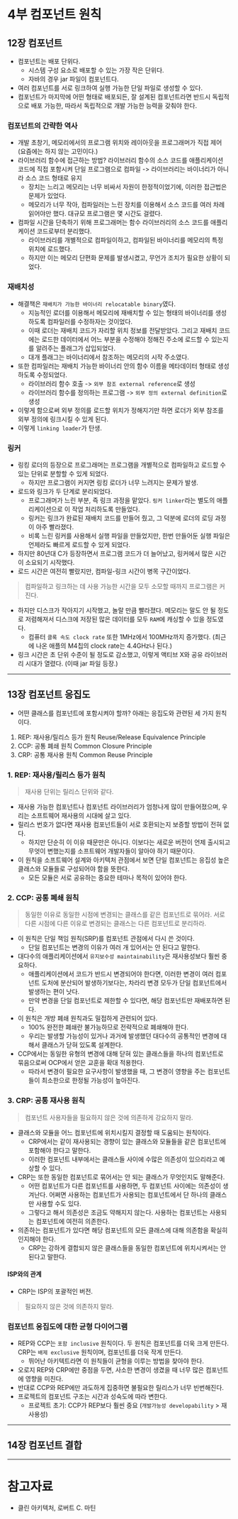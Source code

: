 # 4부 컴포넌트 원칙

## 12장 컴포넌트

- 컴포넌트는 배포 단위다.
  - 시스템 구성 요소로 배포할 수 있는 가장 작은 단위다.
  - 자바의 경우 jar 파일이 컴포넌트다.
- 여러 컴포넌트를 서로 링크하여 실행 가능한 단일 파일로 생성할 수 있다.
- 컴포넌트가 마지막에 어떤 형태로 배포되든, 잘 설계된 컴포넌트라면 반드시 독립적으로 배포 가능한, 따라서 독립적으로 개발 가능한 능력을 갖춰야 한다.

### 컴포넌트의 간략한 역사

- 개발 초창기, 메모리에서의 프로그램 위치와 레이아웃을 프로그래머가 직접 제어 (요즘에는 하지 않는 고민이다.)
- 라이브러리 함수에 접근하는 방법? 라이브러리 함수의 소스 코드를 애플리케이션 코드에 직접 포함시켜 단일 프로그램으로 컴파일 -> 라이브러리는 바이너리가 아니라 소스 코드 형태로 유지
  - 장치는 느리고 메모리는 너무 비싸서 자원이 한정적이었기에, 이러한 접근법은 문제가 있었다.
  - 메모리가 너무 작아, 컴파일러는 느린 장치를 이용해서 소스 코드를 여러 차례 읽어야만 했다. 대규모 프로그램은 몇 시간도 걸렸다.
- 컴파일 시간을 단축하기 위해 프로그래머는 함수 라이브러리의 소스 코드를 애플리케이션 코드로부터 분리했다.
  - 라이브러리를 개별적으로 컴파일이하고, 컴파일된 바이너리를 메모리의 특정 위치에 로드했다.
  - 하지만 이는 메모리 단편화 문제를 발생시켰고, 무언가 조치가 필요한 상황이 되었다.

### 재배치성

- 해결책은 `재배치가 가능한 바이너리 relocatable binary`였다.
  - 지능적인 로더를 이용해서 메모리에 재배치할 수 있는 형태의 바이너리를 생성하도록 컴파일러를 수정하자는 것이었다.
  - 이때 로더는 재배치 코드가 자리할 위치 정보를 전달받았다. 그리고 재배치 코드에는 로드한 데이터에서 어느 부분을 수정해야 정해진 주소에 로드할 수 있는지를 알려주는 플래그가 삽입되었다.
  - 대개 플래그는 바이너리에서 참조하는 메모리의 시작 주소였다. 
- 또한 컴파일러는 재배치 가능한 바이너리 안의 함수 이름을 메타데이터 형태로 생성하도록 수정되었다.
  - 라이브러리 함수 호출 -> `외부 참조 external reference`로 생성
  - 라이브러리 함수를 정의하는 프로그램 -> `외부 정의 external definition`로 생성
- 이렇게 함으로써 외부 정의를 로드할 위치가 정해지기만 하면 로더가 외부 참조를 외부 정의에 링크시킬 수 있게 된다.
- 이렇게 `linking loader`가 탄생.

### 링커

- 링킹 로더의 등장으로 프로그래머는 프로그램을 개별적으로 컴파일하고 로드할 수 있는 단위로 분할할 수 있게 되었다.
  - 하지만 프로그램이 커지면 링킹 로더가 너무 느려지는 문제가 발생.
- 로드와 링크가 두 단계로 분리되었다.
  - 프로그래머가 느린 부분, 즉 링크 과정을 맡았다. `링커 linker`라는 별도의 애플리케이션으로 이 작업 처리하도록 만들었다.
  - 링커는 링크가 완료된 재배치 코드를 만들어 줬고, 그 덕분에 로더의 로딩 과정이 아주 빨라졌다.
  - 비록 느린 링커를 사용해서 실행 파일을 만들었지만, 한번 만들어둔 실행 파일은 언제라도 빠르게 로드할 수 있게 되었다.
- 하지만 80년대 C가 등장하면서 프로그램 코드가 더 늘어났고, 링커에서 많은 시간이 소요되기 시작했다.
- 로드 시간은 여전히 빨랐지만, 컴파일-링크 시간이 병목 구간이었다.

> 컴파일하고 링크하는 데 사용 가능한 시간을 모두 소모할 때까지 프로그램은 커진다.

- 하지만 디스크가 작아지기 시작했고, 놀랄 만큼 빨라졌다. 메모리는 말도 안 될 정도로 저렴해져서 디스크에 저장된 많은 데이터를 모두 `RAM`에 캐싱할 수 있을 정도였다.
  - 컴퓨터 `클록 속도 clock rate` 또한 1MHz에서 100MHz까지 증가했다. (최근에 나온 애플의 M4칩의 clock rate는 4.4GHz나 된다.)
- 링크 시간은 초 단위 수준이 될 정도로 감소했고, 이렇게 액티브 X와 공유 라이브러리 시대가 열렸다. (이때 jar 파일 등장.)

---

## 13장 컴포넌트 응집도

- 어떤 클래스를 컴포넌트에 포함시켜야 할까? 아래는 응집도와 관련된 세 가지 원칙이다.

1. REP: 재사용/릴리스 등가 원칙 Reuse/Release Equivalence Principle
2. CCP: 공통 폐쇄 원칙 Common Closure Principle
3. CRP: 공통 재사용 원칙 Common Reuse Principle

### 1. REP: 재사용/릴리스 등가 원칙

> 재사용 단위는 릴리스 단위와 같다.

- 재사용 가능한 컴포넌트나 컴포넌트 라이브러리가 엄청나게 많이 만들어졌으며, 우리는 소프트웨어 재사용의 시대에 살고 있다.
- 릴리스 번호가 없다면 재사용 컴포넌트들이 서로 호환되는지 보증할 방법이 전혀 없다.
  - 하지만 단순히 이 이유 때문만은 아니다. 이보다는 새로운 버전이 언제 출시되고 무엇이 변했는지를 소프트웨어 개발자들이 알아야 하기 때문이다.
- 이 원칙을 소프트웨어 설계와 아키텍처 관점에서 보면 단일 컴포넌트는 응집성 높은 클래스와 모듈들로 구성되어야 함을 뜻한다.
  - 모든 모듈은 서로 공유하는 중요한 테마나 목적이 있어야 한다.

### 2. CCP: 공통 폐쇄 원칙

> 동일한 이유로 동일한 시점에 변경되는 클래스를 같은 컴포넌트로 묶어라. 서로 다른 시점에 다른 이유로 변경되는 클래스는 다른 컴포넌트로 분리하라.

- 이 원칙은 단일 책임 원칙(SRP)를 컴포넌트 관점에서 다시 쓴 것이다.
  - 단일 컴포넌트는 변경의 이유가 여러 개 있어서는 안 된다고 말한다.
- 대다수의 애플리케이션에서 `유지보수성 maintainability`은 재사용성보다 훨씬 중요하다.
  - 애플리케이션에서 코드가 반드시 변경되어야 한다면, 이러한 변경이 여러 컴포넌트 도처에 분산되어 발생하기보다는, 차라리 변경 모두가 단일 컴포넌트에서 발생하는 편이 낫다.
  - 만약 변경을 단일 컴포넌트로 제한할 수 있다면, 해당 컴포넌트만 재배포하면 된다.
- 이 원칙은 개방 폐쇄 원칙과도 밀접하게 관련되어 있다.
  - 100% 완전한 폐쇄란 불가능하므로 전략적으로 폐쇄해야 한다.
  - 우리는 발생할 가능성이 있거나 과거에 발생했던 대다수의 공통적인 변경에 대해서 클래스가 닫혀 있도록 설계한다.
- CCP에서는 동일한 유형의 변경에 대해 닫혀 있는 클래스들을 하나의 컴포넌트로 묶음으로써 OCP에서 얻은 교훈을 확대 적용한다.
  - 따라서 변경이 필요한 요구사항이 발생했을 때, 그 변경이 영향을 주는 컴포넌트들이 최소한으로 한정될 가능성이 높아진다.

### 3. CRP: 공통 재사용 원칙

> 컴포넌트 사용자들을 필요하지 않은 것에 의존하게 강요하지 말라.

- 클래스와 모듈을 어느 컴포넌트에 위치시킬지 결정할 때 도움되는 원칙이다.
  - CRP에서는 같이 재사용되는 경향이 있는 클래스와 모듈들을 같은 컴포넌트에 포함해야 한다고 말한다.
  - 이러한 컴포넌트 내부에서는 클래스들 사이에 수많은 의존성이 있으리라고 예상할 수 있다.
- CRP는 또한 동일한 컴포넌트로 묶어서는 안 되는 클래스가 무엇인지도 말해준다.
  - 어떤 컴포넌트가 다른 컴포넌트를 사용하면, 두 컴포넌트 사이에는 의존성이 생겨난다. 어쩌면 사용하는 컴포넌트가 사용되는 컴포넌트에서 단 하나의 클래스만 사용할 수도 있다.
  - 그렇다고 해서 의존성은 조금도 약해지지 않는다. 사용하는 컴포넌트는 사용되는 컴포넌트에 여전히 의존한다.
- 의존하는 컴포넌트가 있다면 해당 컴포넌트의 모든 클래스에 대해 의존함을 확실히 인지해야 한다.
  - CRP는 강하게 결합되지 않은 클래스들을 동일한 컴포넌트에 위치시켜서는 안 된다고 말한다.

#### ISP와의 관계

- CRP는 ISP의 포괄적인 버전.

> 필요하지 않은 것에 의존하지 말라.

### 컴포넌트 응집도에 대한 균형 다이어그램

- REP와 CCP는 `포함 inclusive` 원칙이다. 두 원칙은 컴포넌트를 더욱 크게 만든다. CRP는 `배제 exclusive` 원칙이며, 컴포넌트를 더욱 작게 만든다.
  - 뛰어난 아키텍트라면 이 원칙들이 균형을 이루는 방법을 찾아야 한다.
- 오로지 REP와 CRP에만 중점을 두면, 사소한 변경이 생겼을 때 너무 많은 컴포넌트에 영향을 미친다.
- 반대로 CCP와 REP에만 과도하게 집중하면 불필요한 릴리스가 너무 빈번해진다.
- 프로젝트의 컴포넌트 구조는 시간과 성숙도에 따라 변한다.
  - 프로젝트 초기: CCP가 REP보다 훨씬 중요 (`개발가능성 developability` > 재사용성)

---

## 14장 컴포넌트 결합

---

# 참고자료

- 클린 아키텍처, 로버트 C. 마틴
